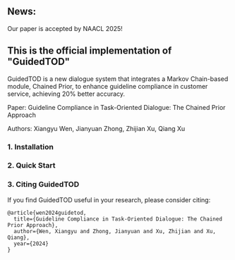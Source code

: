 ## News:

Our paper is accepted by NAACL 2025!

## This is the official implementation of "GuidedTOD"

<!-- paper -->

GuidedTOD is a new dialogue system that integrates a Markov Chain-based module, Chained Prior, to enhance guideline compliance in customer service, achieving 20% better accuracy.

Paper: Guideline Compliance in Task-Oriented Dialogue: The Chained Prior Approach

Authors: Xiangyu Wen, Jianyuan Zhong, Zhijian Xu, Qiang Xu

### 1. Installation

### 2. Quick Start

### 3. Citing GuidedTOD

If you find GuidedTOD useful in your research, please consider citing:

```
@article{wen2024guidetod,
  title={Guideline Compliance in Task-Oriented Dialogue: The Chained Prior Approach},
  author={Wen, Xiangyu and Zhong, Jianyuan and Xu, Zhijian and Xu, Qiang},
  year={2024}
}
```
